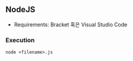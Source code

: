 ## NodeJS

* Requirements: Bracket 혹은 Visual Studio Code

### Execution

```
node <filename>.js
```

